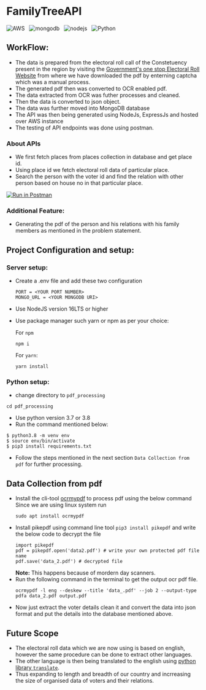 # FamilyTreeAPI

![AWS](https://img.shields.io/badge/Amazon_AWS-FF9900?style=for-the-badge&logo=amazonaws&logoColor=white) &nbsp; ![mongodb](https://img.shields.io/badge/MongoDB-4EA94B?style=for-the-badge&logo=mongodb&logoColor=white) &nbsp; ![nodejs](https://img.shields.io/badge/Node.js-339933?style=for-the-badge&logo=nodedotjs&logoColor=white) &nbsp; ![Python](https://img.shields.io/badge/Python-FFD43B?style=for-the-badge&logo=python&logoColor=blue)

## WorkFlow:
- The data is prepared from the electoral roll call of the Constetuency present in the region by visiting the [Government's one stop Electoral Roll Website](https://eci.gov.in/electoral-roll/link-to-pdf-e-roll/) from where we have downloaded the pdf by enterning captcha which was a manual process. 
- The generated pdf then was converted to OCR enabled pdf.
- The data extracted from OCR was futher processes and cleaned.
- Then the data is converted to json object.
- The data was further moved into MongoDB database
- The API was then being generated using NodeJs, ExpressJs and hosted over AWS instance
- The testing of API endpoints was done using postman.

### About APIs
- We first fetch places from places collection in database and get place id.
- Using place id we fetch electoral roll data of particular place.
- Search the person with the voter id and find the relation with other person based on house no in that particular place.

[![Run in Postman](https://run.pstmn.io/button.svg)](https://god.gw.postman.com/run-collection/11764194-11437813-0399-4438-9357-f5be2aeb610f?action=collection%2Ffork&collection-url=entityId%3D11764194-11437813-0399-4438-9357-f5be2aeb610f%26entityType%3Dcollection%26workspaceId%3D88299b6e-93e5-4dd9-bcbf-2f00ed3e919e)

### Additional Feature:
- Generating the pdf of the person and his relations with his family members as mentioned in the problem statement.

## Project Configuration and setup:

### Server setup:

- Create a .env file and add these two configuration
  ```
  PORT = <YOUR PORT NUMBER>
  MONGO_URL = <YOUR MONGODB URI>
  ```
- Use NodeJS version 16LTS or higher
- Use package manager such yarn or npm as per your choice:
  
  For ```npm```
  ```
  npm i
  ```
  For ```yarn```:
  ```
  yarn install
  ```
  
### Python setup:
- change directory to ```pdf_processing```
```
cd pdf_processing
```
- Use python version 3.7 or 3.8
- Run the command mentioned below:
```
$ python3.8 -m venv env
$ source env/bin/activate
$ pip3 install requirements.txt
```
- Follow the steps mentioned in the next section ```Data Collection from pdf``` for further processing.

## Data Collection from pdf

- Install the cli-tool [ocrmypdf](https://github.com/ocrmypdf/OCRmyPDF) to process pdf using the below command
  Since we are using linux system run 
  ```
  sudo apt install ocrmypdf
  ```
- Install pikepdf using command line tool ```pip3 install pikepdf``` and write the below code to decrypt the file
  ```
  import pikepdf
  pdf = pikepdf.open('data2.pdf') # write your own protected pdf file name
  pdf.save('data_2.pdf') # decrypted file
  ```
  <strong>Note:</strong> This happens because of mordern day scanners.
- Run the following command in the terminal to get the output ocr pdf file.
  ```
  ocrmypdf -l eng --deskew --title 'data_.pdf' --job 2 --output-type pdfa data_2.pdf output.pdf
  ```
- Now just extract the voter details clean it and convert the data into json format and put the details into the database mentioned above.

## Future Scope
- The electoral roll data which we are now using is based on english, however the same procedure can be done to extract other languages.
- The other language is then being translated to the english using [python library ```translate```](https://medium.com/@pythonprogrammers/language-translator-in-python-b3362e1ae9c0).
- Thus expanding to length and breadth of our country and  incrreasing the size of organised data of voters and their relations.
